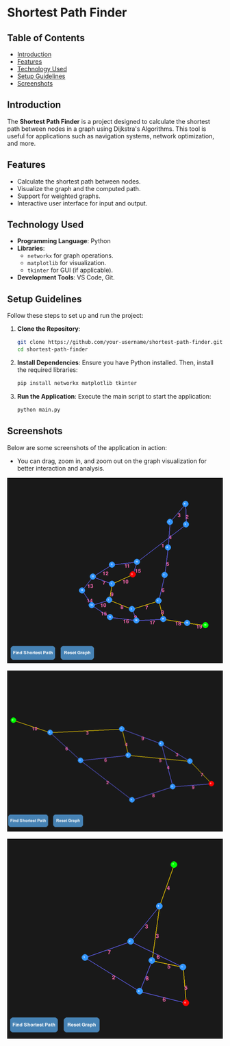 # Shortest Path Finder

## Table of Contents

- [Introduction](#introduction)
- [Features](#features)
- [Technology Used](#technology-used)
- [Setup Guidelines](#setup-guidelines)
- [Screenshots](#screenshots)

## Introduction

The **Shortest Path Finder** is a project designed to calculate the shortest path between nodes in a graph using Dijkstra's Algorithms. This tool is useful for applications such as navigation systems, network optimization, and more.

## Features

- Calculate the shortest path between nodes.
- Visualize the graph and the computed path.
- Support for weighted graphs.
- Interactive user interface for input and output.

## Technology Used

- **Programming Language**: Python
- **Libraries**:
  - `networkx` for graph operations.
  - `matplotlib` for visualization.
  - `tkinter` for GUI (if applicable).
- **Development Tools**: VS Code, Git.

## Setup Guidelines

Follow these steps to set up and run the project:

1. **Clone the Repository**:

   ```bash
   git clone https://github.com/your-username/shortest-path-finder.git
   cd shortest-path-finder
   ```

2. **Install Dependencies**:
   Ensure you have Python installed. Then, install the required libraries:

   ```bash
   pip install networkx matplotlib tkinter
   ```

3. **Run the Application**:
   Execute the main script to start the application:

   ```bash
   python main.py
   ```

## Screenshots

Below are some screenshots of the application in action:

- You can drag, zoom in, and zoom out on the graph visualization for better interaction and analysis.

![Shortest Path Output](images/output1.png)

![Shortest Path Output](images/output2.png)

![Shortest Path Output](images/output3.png)
